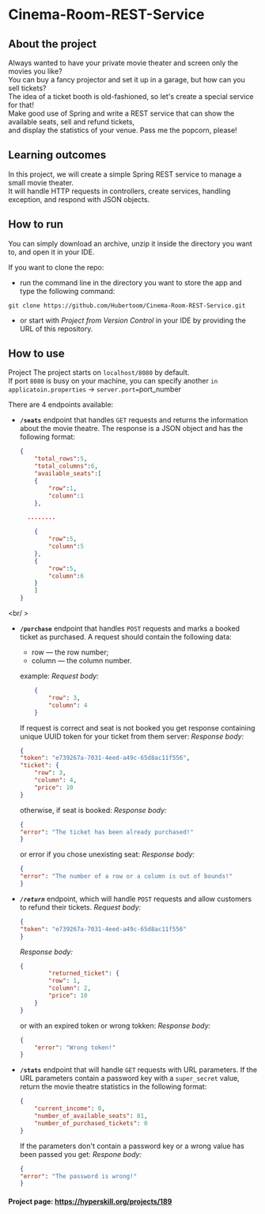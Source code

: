 # Cinema-Room-REST-Service

## About the project
Always wanted to have your private movie theater and screen only the movies you like? <br/>
You can buy a fancy projector and set it up in a garage, but how can you sell tickets? <br/>
The idea of a ticket booth is old-fashioned, so let's create a special service for that!<br/>
Make good use of Spring and write a REST service that can show the available seats, sell and refund tickets, <br/>
and display the statistics of your venue. Pass me the popcorn, please!

## Learning outcomes
In this project, we will create a simple Spring REST service to manage a small movie theater. <br/>
It will handle HTTP requests in controllers, create services, handling exception, and respond with JSON objects.

## How to run
You can simply download an archive, unzip it inside the directory you want to, and open it in your IDE. 

If you want to clone the repo:

- run the command line in the directory you want to store the app and type the following command: 
  
``git clone https://github.com/Hubertoom/Cinema-Room-REST-Service.git`` 

- or start with *Project from Version Control* in your IDE by providing the URL of this repository.


## How to use

Project The project starts on ``localhost/8080`` by default. <br/>
If port `8080` is busy on your machine, you can specify another 
``in applicatoin.properties`` -> ``server.port=``port_number 

There are 4 endpoints available:
- **`/seats`** endpoint that handles `GET` requests and returns the information about the movie theatre.
The response is a JSON object and has the following format:
    ```json
    {
        "total_rows":5,
        "total_columns":6,
        "available_seats":[
        {
            "row":1,
            "column":1
        },

      ........

        {
            "row":5,
            "column":5
        },
        {
            "row":5,
            "column":6
        }
        ]
    }
    ```
<br/ >

- **`/purchase`** endpoint that handles `POST` requests and marks a booked ticket as purchased. A request should contain the following data:
    - row — the row number;
    - column — the column number.
    
    example:
*Request body:*
    ```json    
        {
            "row": 3,
            "column": 4
        }
    ```
    If request is correct and seat is not booked you get response containing unique UUID token for your ticket from them server:
    *Response body:*
    ```json
    {
    "token": "e739267a-7031-4eed-a49c-65d8ac11f556",
    "ticket": {
        "row": 3,
        "column": 4,
        "price": 10
    }
    ```
    otherwise, if seat is booked:
    *Response body:*
    ```json
    {
    "error": "The ticket has been already purchased!"
    }
    ```
    or error if you chose unexisting seat:
    *Response body:*
    ```json
    {
    "error": "The number of a row or a column is out of bounds!"
    }
    ```
    
- ***`/return`***  endpoint, which will handle `POST` requests and allow customers to refund their tickets.
    *Request body:*
    ```json
    {
    "token": "e739267a-7031-4eed-a49c-65d8ac11f556"
    }
    ```
    *Response body:*
    ```json
    {
            "returned_ticket": {
            "row": 1,
            "column": 2,
            "price": 10
        }
    }
    ```
    or with an expired token or wrong tokken:
    *Response body:*
    ```json
    {
        "error": "Wrong token!"
    }
    ```
    
    
- **`/stats`** endpoint that will handle `GET` requests with URL parameters. If the URL parameters contain a password key with a `super_secret` value, return the movie theatre statistics in the following format:
    ```json
    {
        "current_income": 0,
        "number_of_available_seats": 81,
        "number_of_purchased_tickets": 0
    }
    ```
    If the parameters don't contain a password key or a wrong value has been passed you get:
    *Respone body:*
    ```json
    {
    "error": "The password is wrong!"
    }
    ```

#### Project page: https://hyperskill.org/projects/189

